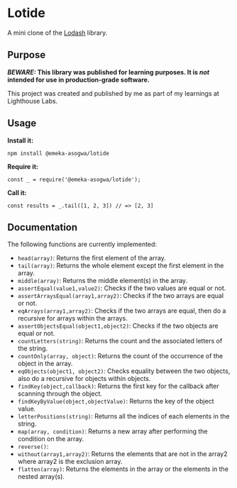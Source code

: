 # Lotide

A mini clone of the [Lodash](https://lodash.com) library.

## Purpose

**_BEWARE:_ This library was published for learning purposes. It is _not_ intended for use in production-grade software.**

This project was created and published by me as part of my learnings at Lighthouse Labs. 

## Usage

**Install it:**

`npm install @emeka-asogwa/lotide`

**Require it:**

`const _ = require('@emeka-asogwa/lotide');`

**Call it:**

`const results = _.tail([1, 2, 3]) // => [2, 3]`

## Documentation

The following functions are currently implemented:

* `head(array)`: Returns the first element of the array.
* `tail(array)`: Returns the whole element except the first element in the array.
* `middle(array)`: Returns the middle element(s) in the array.
* `assertEqual(value1,value2)`: Checks if the two values are equal or not.
* `assertArraysEqual(array1,array2)`: Checks if the two arrays are equal or not.
* `eqArrays(array1,array2)`: Checks if the two arrays are equal, then do a recursive for arrays within the arrays. 
* `assertObjectsEqual(object1,object2)`: Checks if the two objects are equal or not.
* `countLetters(string)`: Returns the count and the associated letters of the string.
* `countOnly(array, object)`: Returns the count of the occurrence of the object in the array.
* `eqObjects(object1, object2)`: Checks equality between the two objects, also do a recursive for objects within objects.  
* `findKey(object,callback)`: Returns the first key for the callback after scanning through the object.
* `findKeyByValue(object,objectValue)`: Returns the key of the object value.
* `letterPositions(string)`: Returns all the indices of each elements in the string.
* `map(array, condition)`: Returns a new array after performing the condition on the array. 
* `reverse()`:
* `without(array1,array2)`: Returns the elements that are not in the array2 where array2 is the exclusion array.
* `flatten(array)`: Returns the elements in the array or the elements in the nested array(s).

